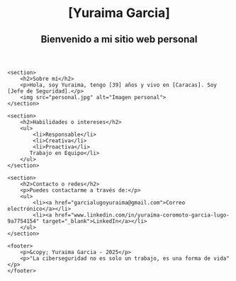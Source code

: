 <!DOCTYPE html>
<html lang="es">
<head>
    <meta charset="UTF-8">
    <meta name="viewport" content="width=device-width, initial-scale=1.0">
    <title>Portafolio - Yuraima Garcia</title>
</head>
<body>
    <header>
        <h1>[Yuraima Garcia]</h1>
        <h2>Bienvenido a mi sitio web personal</h2>
        <!-- Opcional: Imagen de portada -->
        <!-- <img src="portada.jpg" alt="Imagen de portada"> -->
    </header>

    <section>
        <h2>Sobre mí</h2>
        <p>Hola, soy Yuraima, tengo [39] años y vivo en [Caracas]. Soy [Jefe de Seguridad].</p>
        <img src="personal.jpg" alt="Imagen personal">
    </section>

    <section>
        <h2>Habilidades o intereses</h2>
        <ul>
            <li>Responsable</li>
            <li>Creativa</li>
            <li>Proactiva</li>
           Trabajo en Equipo</li>
        </ul>
    </section>

    <section>
        <h2>Contacto o redes</h2>
        <p>Puedes contactarme a través de:</p>
        <ul>
            <li><a href="garcialugoyuraima@gmail.com">Correo electrónico</a></li>
            <li><a href="www.linkedin.com/in/yuraima-coromoto-garcia-lugo-9a7754154" target="_blank">LinkedIn</a></li>
        </ul>
    </section>

    <footer>
        <p>&copy; Yuraima Garcia - 2025</p>
        <p>"La ciberseguridad no es solo un trabajo, es una forma de vida"</p>
    </footer>
</body>
</html>
